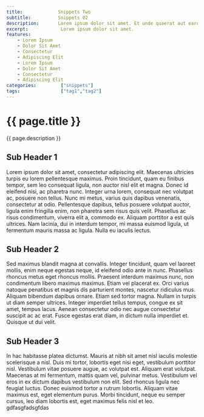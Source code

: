 ```yaml
---
title:             Snippets Two
subtitle:          Snippets 02
description:       Lorem ipsum dolor sit amet. Et unde quaerat aut earum animi aut explicabo saepe qui quibusdam accusamus ut velit asperiores vel natus temporibus. Qui sapiente saepe qui totam saepe est suscipit quia vel error provident cum omnis eius aut galisum rem nulla dolor? Qui internos voluptas est nulla odit est temporibus expedita eos quidem cumque. Ea voluptates eligendi quo rerum libero et molestiae harum vel fugit magni et cupiditate optio At quia consequuntur ut exercitationem laboriosam. Cum blanditiis voluptatibus At amet sunt At quia deleniti id quibusdam neque ut odio placeat.
excerpt:            Lorem ipsum dolor sit amet.
features:
    - Lorem Ipsum
    - Dolor Sit Amet
    - Consectetur
    - Adipiscing Elit
    - Lorem Ipsum
    - Dolor Sit Amet
    - Consectetur
    - Adipiscing Elit
categories:         ["snippets"]
tags:               ["tag1","tag2"]
---
```


# {{ page.title }}


{{ page.description }}


## Sub Header 1
Lorem ipsum dolor sit amet, consectetur adipiscing elit. Maecenas ultricies turpis eu lorem pellentesque maximus. Proin tincidunt, quam eu finibus tempor, sem leo consequat ligula, non auctor nisl elit et magna. Donec id eleifend nisi, ac pharetra nunc. Integer urna lorem, consequat nec volutpat ac, posuere non tellus. Nunc mi metus, varius quis dapibus venenatis, consectetur at odio. Pellentesque dapibus, tellus posuere volutpat auctor, ligula enim fringilla enim, non pharetra sem risus quis velit. Phasellus ac risus condimentum, viverra elit a, commodo ex. Aliquam porttitor a est quis ultrices. Nam lacinia, dui in interdum tempor, mi massa euismod ligula, ut fermentum mauris massa ac ligula. Nulla eu iaculis lectus.

## Sub Header 2

Sed maximus blandit magna at convallis. Integer tincidunt, quam vel laoreet mollis, enim neque egestas neque, id eleifend odio ante in nunc. Phasellus rhoncus metus eget rhoncus mollis. Praesent interdum maximus nunc, non condimentum libero maximus maximus. Etiam vel placerat ex. Orci varius natoque penatibus et magnis dis parturient montes, nascetur ridiculus mus. Aliquam bibendum dapibus ornare. Etiam sed tortor magna. Nullam in turpis ut diam semper ultrices. Integer imperdiet tellus tempus, congue ex sit amet, tempus lacus. Aenean consectetur odio nec augue consectetur suscipit ac ac erat. Fusce egestas erat diam, in dictum nulla imperdiet et. Quisque ut dui velit.

## Sub Header 3

In hac habitasse platea dictumst. Mauris at nibh sit amet nisl iaculis molestie scelerisque a nisl. Duis mi tortor, lobortis eget nisi eget, vestibulum porttitor nisl. Vestibulum vitae posuere augue, ac volutpat est. Aliquam erat volutpat. Maecenas at mi fermentum, mattis quam vel, pulvinar metus. Vestibulum vel eros in ex dictum dapibus vestibulum non elit. Sed rhoncus ligula nec feugiat luctus. Donec euismod tortor a rutrum lobortis. Aliquam vitae maximus est, eget elementum purus. Morbi tincidunt, neque eu semper cursus, leo diam lobortis est, eget maximus felis nisl et leo. gdfasgfadsgfdas
